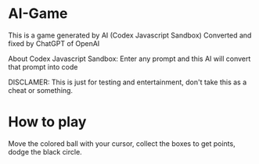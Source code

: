 # AI-Game
This is a game generated by AI (Codex Javascript Sandbox)
Converted and fixed by ChatGPT of OpenAI

About Codex Javascript Sandbox:
Enter any prompt and this AI will convert that prompt into code

DISCLAMER:
This is just for testing and entertainment, don't take this as a cheat or something.

# How to play
Move the colored ball with your cursor, collect the boxes to get points, dodge the black circle.
